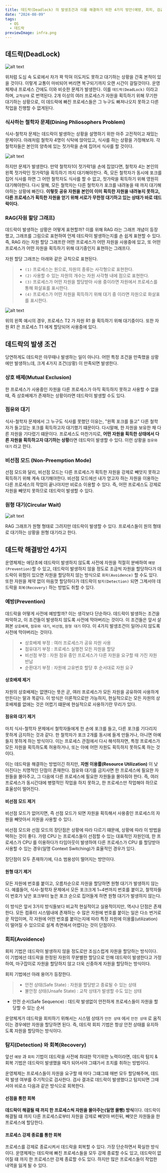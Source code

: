 ```yaml
---
title: 데드락(Deadlock) 의 발생조건과 이를 해결하기 위한 4가지 방안(예방, 회피, 검출, 회복)
date: "2024-08-09"
tags:
  - OS
  - 데드락
previewImage: infra.png
---
```


## 데드락(DeadLock)

![alt text](image.png)

위처럼 도심 속 도로에서 차가 꽉 막혀 이도저도 못하고 대기하는 상황을 간혹 본적이 있을 것이다. 이렇게 교통이 마비되어 버리면 복구되기까지 오랜 시간이 걸릴것이다. 운영체제내 프로세스 간에도 이와 비슷한 문제가 발생한다. 이를 `데드락(DeadLock)` 이라고 하며, `교착상태` 로 번역된다. 2개 이상의 여러 프로세스가 자원을 획득하기 위해 무기한 대기하는 상황으로, 이 데드락에 빠진 프로세스들은 그 누구도 빠져나오지 못하고 다른 작업을 진행할 수 없게된다.

### 식사하는 철학자 문제(Dining Phliosophers Problem)

식사-철학자 문제는 데드락이 발생하는 상황을 설명하기 위한 아주 고전적이고 재밌는 문제이다. 아래처럼 철학자 4명이 식탁에 앉아있고, 식사를 하는 상황을 가정해보자. 각 철학자들은 본인의 양측에 있는 젓가락을 손에 집어서 식사를 할 것이다.

![alt text](image-1.png)

하지만 문제가 발생한다. 만약 철학자1이 젓가락1을 손에 집었다면, 철학자 4는 본인의 왼쪽 젓가락인 젓가락1을 획득하기 까지 대기해야한다. 즉, 모든 철학자가 동시에 포크를 집어 식사를 하면 그 어떤 철학자도 식사를 할 수 없고, 젓가락을 획득하기 위해 영원히 대기해야한다. 다시 말해, 모든 철학자는 다른 철학자가 포크를 내려놓을 때 까지 대기해야하는 상황에 빠진다. **이렇듯 공유 자원을 본인이 이미 획득한  자원을 내려놓지 못하고, 다른 프로세스가 획득한 자원을 얻기 위해 서로가 무한정 대기하고 있는 상태가 바로 데드락이다.** 

### RAG(자원 할당 그래프)

데드락이 발생하는 상황은 어떻게 표현할까? 이를 위해 RAG 라는 그래프 개념이 등장했고, 그래프를 그림으로 표현하여 언제 데드락이 발생하는지를 손 쉽게 표현할 수 있다. 즉, RAG 라는 자원 할당 그래프란 어떤 프로세스가 어떤 자원을 사용중에 있고, 또 어떤 프로세스가 어떤 자원을 획득하기 위해 대기중인지 표현하는 그래프다.

자원 할당 그래프는 아래와 같은 규칙으로 표현된다.

> - `(1)` 프로세스는 원으로, 자원의 종류는 사각형으로 표현한다.
> - `(2)` 사용할 수 있는 자원의 개수는 자원 사각형 내에 점으로 표현한다.
> - `(3)` 프로세스가 어떤 자원을 할당받아 사용 중이라면 자원에서 프로세스를 통해 화살표를 표시한다.
> - `(4)` 프로세스가 어떤 자원을 획득하기 위해 대기 중 이라면 자원으로 화살표를 표시한다.

![alt text](image-2.png)

위의 왼쪽 예시의 경우, 프로세스 T2 가 자원 R1 을 획득하기 위해 대기중이다. 또한 자원 R1 은 프로세스 T1 에게 할당되어 사용중에 있다.

## 데드락의 발생 조건 

당연하게도 데드락은 아무때나 발생하는 일이 아니다. 어떤 특정 조건을 만족했을 상황에만 발생하느데, 크게 4가지 조건(상황) 이 만족되면 발생한다.

### 상호 배제(Mutual Exclusion)

한 프로세스가 사용중인 자원을 다른 프로세스가 아직 획득하지 못하고 사용할 수 없을 때, 즉 상호배제가 존재하는 상황이라면 데드락이 발생할 수도 있다.

### 점유와 대기

식사-철학자 문제에서 그 누구도 식사를 못했던 이유는, "왼쪽 포크를 들고" 다른 철학자가 들고있는 포크를 획득하고자 대기했기 떄문이다. 다시말해, 한 자원을 보유한 채 다른 자원을 기다렸기 떄문이다. 프로세스도 마찬가지로, **어떤 자원을 획득한 상태에서 다른 자원을 획득하고자 대기하는 상황**라면 데드락이 발생할 수 있다. 이런 상황을 `점유와 대기` 라고 한다.

### 비선점 모드 (Non-Preemption Mode)

선점 모드와 달리, 비선점 모드는 다른 프로세스가 획득한 자원을 강제로 빼앗지 못하고 획득하기 위해 계속 대기해야한다. 비선점 모드에선 내가 얻고자 하는 자원을 이용하는 다른 프로세스의 작업이 끝나야지만 비로소 이용할 수 있다. 즉, 어떤 프로세스도 강제로 자원을 빼앗지 못하므로 데드락이 발생할 수 있다.

### 원형 대기(Circular Wait)

![alt text](image-3.png)

RAG 그래프가 원형 형태로 그려지만 데드락이 발생할 수 있다. 프로세스들이 원의 형태로 대기하는 상황을 원형 대기라고 한다.

## 데드락 해결방안 4가지

운영체제는 애당초에 데드락이 발생하지 않도록 사전에 자원을 적절히 분배하여 `예방(Prevention)`할 수 있고, 데드락이 발생하지 않을 정도로 조금씩 자원을 할당하다가 데드락이 위험이 있으면 자원을 할당하지 않는 방식으로 `회피(Avoidence)` 할 수도 있다. 또한 자원을 제약 없이 마음껏 할당하다가 데드락이 `탐지(Detection)` 되면 그제서야 데드락을 `회복(Recovery)` 하는 방법도 취할 수 있다.

### 예방(Prevention)

데드락을 어떻게 사전에 예방할까? 이는 생각보다 단순하다. 데드락이 발생하는 조건을 파악하고, 이 조건들이 발생하지 않도록 사전에 막아버리는 것이다. 이 조건들은 앞서 살펴본 `상호배제`, `점유와 대기`, `비선점`, `원형 대기` 이다. 이 4가지 발생조건이 일어나지 않도록 사전에 막아버리는 것이다.

>  - 상호배제 부정 : 여러 프로세스가 공유 자원 사용
> - 점유대기 부정 : 프로세스 실행전 모든 자원을 할당
> - 비선점 부정 : 자원 점유 중인 프로세스가 다른 자원을 요구할 때 가진 자원 반납
> - 순환대기 부정 : 자원에 고유번호 할당 후 순서대로 자원 요구

#### 상호배제 제거

자원의 상호배제는 없앤다는 뜻은 곧, 여러 프로세스가 모든 자원을 공유하여 사용하게 만든다는 말과 똑같다. 이 방식은 이론적으로만 가능하지, 현실적으로는 모든 자원의 상호배제를 없애는 것은 어렵기 떄문에 현실적으로 사용하기란 무리가 있다.

#### 점유와 대기 제거

마치 식사-철학자 문제에서 철학자들에게 한 손에 포크를 들고, 다른 포크를 기다리지 못하게 금지하는 것과 같다. 한 철학자가 포크 2개를 동시에 들게 만들거나, 아니면 아예 들지 못하게 하는 방식이다. 이는 프로세스 관점에서 다시 해석하자면, 특정 프로세스가 모든 자원을 획득하도록 허용하거나, 또는 아예 어떤 자원도 획득하지 못하도록 하는 것이다.

이는 데드락을 해결하는 방법이긴 하지만, **자원 이용률(Resource Utilization)** 이 낮아진다는 치명적인 단점이 존재한다. 점유와 대기를 금지사면 한 프로세스에 필요한 자원들을 몰아주고, 그 다음에 다른 프로세스에 필요한 자원들을 몰아줘야 한다. 즉, 여러 프로세스가 동시간대에 병렬적인 작업을 하지 못하고, 한 프로세스만 작업해야 하므로 효율성이 떨어진다. 

#### 비선점 모드 제거 

비선점 모드가 없어지면, 즉 선점 모드가 되면 자원을 획득해서 사용중인 프로세스의 자원을 빼앗아서 자원을 사용할 수 있다. 

비선점 모드와 선점 모드의 장단점은 상황에 따라 다르기 떄문에, 상황에 따라 이 방법을 택하는 것이 좋다. 가령 CPU 는 프로세스들이 선점할 수 있는 대표적인 자원인데, 한 프로세스가 CPU 를 이용하다가 타임아웃이 발생하여 다른 프로세스가 CPU 를 할당받아 사용할 수 있는 경우(일명 Context Switching)가 효율적인 경우가 있다. 

장단점이 모두 존재하기에, 다소 범용성이 떨어지는 방안이다.

#### 원형 대기 제거

모든 자원에 번호를 붙이고, 오름차순으로 자원을 할당하면 원형 대기가 발생하지 않는다. 예를들어, 식사-철학자 문제에서 모든 포크크게 1~4번까지 번호를 붙이고, 철학자들이 번호가 낮은 포크부터 높은 포크 순으로 집어들게 하면 원형 대기가 발생하지 않는다.

이 방식은 앞서 3가지 방식들보다 비교적 현실적이고 실용적이지만, 역시나 단점은 존재한다. 모든 컴퓨터 시스템내에 존재하는 수 많은 자원에 번호를 붙이는 일은 다소 번거로운 작업이며, 각 자원에 어떤 번호를 붙이는지에 따라 특정 자원에 이용률(utilization) 이 떨어질 수 있으므로 설계 측면에서 어렵다는 것이 단점이다.

### 회피(Avoidence)

회피 기법은 데드락이 발생하지 않을 정도로만 조심스럽게 자원을 할당하는 방식이다. 이 기법에선 데드락을 한정된 자원의 무분별한 할당으로 인해 데드락이 발생한다고 가정하여, 마구잡이로 자원을 할당하지 않고 더욱 신중하게 자원을 할당하는 방식이다.

회피 기법에선 아래 용어가 등장한다.

> - 안전 상태(Safe State) : 자원을 할당받고 종료될 수 있는 상태
> - 불안정 상태(Unsafe State) : 교착 상태가 발생할 수도 있는 상태
- 안전 순서(Safe Sequence) : 데드락 발생없이 안전하게 프로세스들이 자원을 할당할 수 있는 순서

운양체게가 데드락을 회피하기 위해서는 시스템 상태가 `안전 상태` 에서 `안전 상태` 로 움직이는 경우에만 자원을 할당하면 된다. 즉, 데드락 회피 기법은 항상 안전 상태를 유지하도록 자원을 할당하는 방식이다. 

### 탐지(Detection) 와 회복(Recovery)

앞선 `예방` 과 `회피` 기법이 데드락을 사전에 최대한 막기위한 노력이라면, 데드락 탐지 & 회복 기법은 데드락이 발생했을 때가 되어서야 그떄가서 조치를 취하는 방법이다. 

운영체제는 프로세스들이 자원을 요구할 때 마다 그떄그떄 매번 모두 할당해주며, 데드락 발생 여부를 주기적으로 검사한다. 검사 결과로 데드락이 발생했다고 탐지되면 그때서야 비로소 다음과 같은 방식으로 회복한다.

#### 선점을 통한 회복

**데드락이 해결될 때 까지 한 프로세스씩 자원을 몰아주는(일명 몰빵) 방식**이다. 데드락이 해결될 떄 까지 다른 프로세스로부터 자원을 강제로 빼앗아 버린뒤, 빼앗은 자원들을 한 프로세스에 할당한다.

#### 프로세스 강제 종료를 통한 회복

프로세스를 강제로 종료시켜서 데드락을 회복할 수 있다. 가장 단순하면서 확실한 방식이다. 운영체제는 데드락에 빠진 프로세스들을 모두 강제 종료할 수도 있고, 데드락이 없어질 떄 까지 한 프로세스만 강제 종료할 수도 있다. 하지만 많은 프로세스들이 작업한 내역을 잃게 될 수 있다.
